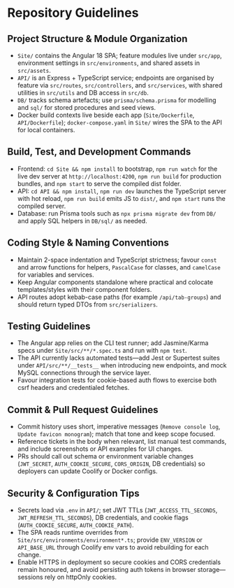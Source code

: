 # Repository Guidelines

## Project Structure & Module Organization
- `Site/` contains the Angular 18 SPA; feature modules live under `src/app`, environment settings in `src/environments`, and shared assets in `src/assets`.
- `API/` is an Express + TypeScript service; endpoints are organised by feature via `src/routes`, `src/controllers`, and `src/services`, with shared utilities in `src/utils` and DB access in `src/db`.
- `DB/` tracks schema artefacts; use `prisma/schema.prisma` for modelling and `sql/` for stored procedures and seed views.
- Docker build contexts live beside each app (`Site/Dockerfile`, `API/Dockerfile`); `docker-compose.yaml` in `Site/` wires the SPA to the API for local containers.

## Build, Test, and Development Commands
- Frontend: `cd Site && npm install` to bootstrap, `npm run watch` for the live dev server at `http://localhost:4200`, `npm run build` for production bundles, and `npm start` to serve the compiled dist folder.
- API: `cd API && npm install`, `npm run dev` launches the TypeScript server with hot reload, `npm run build` emits JS to `dist/`, and `npm start` runs the compiled server.
- Database: run Prisma tools such as `npx prisma migrate dev` from `DB/` and apply SQL helpers in `DB/sql/` as needed.

## Coding Style & Naming Conventions
- Maintain 2-space indentation and TypeScript strictness; favour `const` and arrow functions for helpers, `PascalCase` for classes, and `camelCase` for variables and services.
- Keep Angular components standalone where practical and colocate templates/styles with their component folders.
- API routes adopt kebab-case paths (for example `/api/tab-groups`) and should return typed DTOs from `src/serializers`.

## Testing Guidelines
- The Angular app relies on the CLI test runner; add Jasmine/Karma specs under `Site/src/**/*.spec.ts` and run with `npm test`.
- The API currently lacks automated tests—add Jest or Supertest suites under `API/src/**/__tests__` when introducing new endpoints, and mock MySQL connections through the service layer.
- Favour integration tests for cookie-based auth flows to exercise both csrf headers and credentialed fetches.

## Commit & Pull Request Guidelines
- Commit history uses short, imperative messages (`Remove console log`, `Update favicon monogram`); match that tone and keep scope focused.
- Reference tickets in the body when relevant, list manual test commands, and include screenshots or API examples for UI changes.
- PRs should call out schema or environment variable changes (`JWT_SECRET`, `AUTH_COOKIE_SECURE`, `CORS_ORIGIN`, DB credentials) so deployers can update Coolify or Docker configs.

## Security & Configuration Tips
- Secrets load via `.env` in `API/`; set JWT TTLs (`JWT_ACCESS_TTL_SECONDS`, `JWT_REFRESH_TTL_SECONDS`), DB credentials, and cookie flags (`AUTH_COOKIE_SECURE`, `AUTH_COOKIE_PATH`).
- The SPA reads runtime overrides from `Site/src/environments/environment*.ts`; provide `ENV_VERSION` or `API_BASE_URL` through Coolify env vars to avoid rebuilding for each change.
- Enable HTTPS in deployment so secure cookies and CORS credentials remain honoured, and avoid persisting auth tokens in browser storage—sessions rely on httpOnly cookies.
